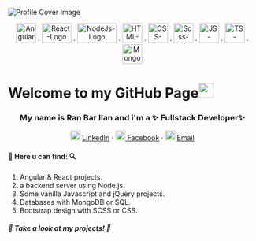 ![Profile Cover Image](https://media-exp1.licdn.com/dms/image/C4D16AQGj0_hF6h33TQ/profile-displaybackgroundimage-shrink_350_1400/0/1638112731465?e=1651104000&v=beta&t=XMb4LzA8ZeW1-YajthDYy4j_RzVziSHjN0o4SI24Kso)

<p align="center"> 
<img src="https://upload.wikimedia.org/wikipedia/commons/c/cf/Angular_full_color_logo.svg" width="40" height="40" alt="Angular-logo">
·
<img src="https://upload.wikimedia.org/wikipedia/he/thumb/a/a7/React-icon.svg/512px-React-icon.svg.png?20170817100847" alt="React-Logo" width="60" height="40">
·
<img src="https://miro.medium.com/max/512/1*314zAbKFKYTuxHNwRO07SA.png" alt="NodeJs-Logo" width="80" height="40">
·
<img src="https://cdn.worldvectorlogo.com/logos/html-1.svg" width="40" height="40" alt="HTML-Logo">
·
<img src="https://static.cdnlogo.com/logos/c/18/css.svg" width="40" height="40" alt="CSS-Logo">
·
<img src="https://camo.githubusercontent.com/c38bf4a44750bd9b576a2259a5074dd277d63f0a412b5b1f31f54e516711ef5b/687474703a2f2f736173732d6c616e672e636f6d2f6173736574732f696d672f7374796c6567756964652f7365616c2d636f6c6f722d61656630333534632e706e67" alt="Scss-Logo" width="40" height="40">
·
<img src="https://upload.wikimedia.org/wikipedia/commons/thumb/9/99/Unofficial_JavaScript_logo_2.svg/1024px-Unofficial_JavaScript_logo_2.svg.png" alt="JS-Logo" width="40" height="40">
·   
<img src="https://cdn.worldvectorlogo.com/logos/typescript.svg" width="40" alt="TS-Logo"  height="40">
·
<img src="https://cdn.worldvectorlogo.com/logos/mongodb-icon-1.svg" alt="MongoDB-Logo" width="40" height="40">
</p>



# Welcome to my GitHub Page<img src="https://raw.githubusercontent.com/MartinHeinz/MartinHeinz/master/wave.gif" width="30px">
<h3 align="center">My name is Ran Bar Ilan and i'm a ✨ Fullstack Developer✨</h3>
<p align="center">
    <img src="https://cdn2.iconfinder.com/data/icons/social-media-2285/512/1_Linkedin_unofficial_colored_svg-512.png" width="20" height="20" alt="Linkedin-logo">
<a href="https://www.linkedin.com/in/ran-bar-ilan"> LinkedIn</a>
     ·
    <img src="https://cdn2.iconfinder.com/data/icons/social-media-2285/512/1_Facebook_colored_svg_copy-512.png" width="20" height="20" alt="Facebook-logo"><a href="https://www.facebook.com/ranbarilan"> Facebook</a>
    ·
    <img src="https://cdn4.iconfinder.com/data/icons/social-media-logos-6/512/112-gmail_email_mail-256.png" width="20" height="20" alt="Gmail-logo">
    <a href="mailto:rawown@gmail.com">Email</a>
  </p>




#### :mag_right: Here u can find: :mag:
1. Angular & React projects. 
2. a backend server using Node.js.
3. Some vanilla Javascript and jQuery projects.
4. Databases with MongoDB or SQL.
5. Bootstrap design with SCSS or CSS.


##### :eyes: Take a look at my projects! :eyes:

